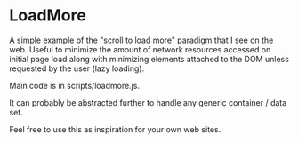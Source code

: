 LoadMore
========

A simple example of the "scroll to load more" paradigm that I see on the web. Useful to minimize the amount of network resources accessed on initial page load along with minimizing elements attached to the DOM unless requested by the user (lazy loading).

Main code is in scripts/loadmore.js.

It can probably be abstracted further to handle any generic container / data set.

Feel free to use this as inspiration for your own web sites.
